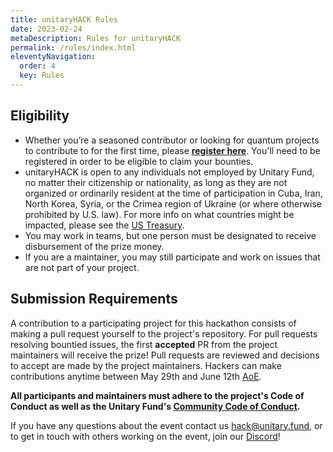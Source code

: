 ```yaml
---
title: unitaryHACK Rules
date: 2023-02-24
metaDescription: Rules for unitaryHACK
permalink: /rules/index.html
eleventyNavigation:
  order: 4
  key: Rules
---
```


## Eligibility

- Whether you’re a seasoned contributor or looking for quantum projects to contribute to for the first time, please **[register here](https://airtable.com/app5sTD1ailjCEft1/pag7CoNawqpRfN6Oo/form)**. You'll need to be registered in order to be eligible to claim your bounties.
- unitaryHACK is open to any individuals not employed by Unitary Fund, no matter their citizenship or nationality, as long as they are not organized or ordinarily resident at the time of participation in Cuba, Iran, North Korea, Syria, or the Crimea region of Ukraine (or where otherwise prohibited by U.S. law). For more info on what countries might be impacted, please see the [US Treasury](https://home.treasury.gov/policy-issues/financial-sanctions/sanctions-programs-and-country-information).
- You may work in teams, but one person must be designated to receive disbursement of the prize money.
- If you are a maintainer, you may still participate and work on issues that are not part of your project.

## Submission Requirements

A contribution to a participating project for this hackathon consists of making a pull request yourself to the project's repository. For pull requests resolving bountied issues, the first **accepted** PR from the project maintainers will receive the prize! Pull requests are reviewed and decisions to accept are made by the project maintainers. Hackers can make contributions anytime between May 29th and June 12th [AoE](https://time.is/Anywhere_on_Earth).

**All participants and maintainers must adhere to the project's Code of Conduct as well as the Unitary Fund's [Community Code of Conduct](https://github.com/unitaryfund/unitary.fund/blob/master/CODE_OF_CONDUCT.md).**

If you have any questions about the event contact us [hack@unitary.fund](mailto:hack@unitary.fund), or to get in touch with others working on the event, join our [Discord](http://discord.unitary.fund)!
